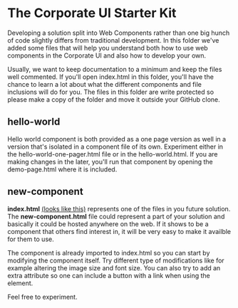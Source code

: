 <h1>The Corporate UI Starter Kit</h1>
<p>Developing a solution split into Web Components rather than one big hunch of code slightly differs from traditional development. In this folder we've added some files that will help you understand both how to use web components in the Corporate UI and also how to develop your own.</p>
<p>Usually, we want to keep documentation to a minimum and keep the files well commented. If you'll open index.html in this folder, you'll have the chance to learn a lot about what the different components and file inclusions will do for you. The files in this folder are write protected so please make a copy of the folder and move it outside your GitHub clone.</p> 
<h2>hello-world</h2>
<p>Hello world component is both provided as a one page version as well in a version that's isolated in a component file of its own. Experiment either in the hello-world-one-pager.html file or in the hello-world.html. If you are making changes in the later, you'll run that component by opening the demo-page.html where it is included.</p>
<h2>new-component</h2>
<p><b>index.html</b> <a href="https://static.scania.com/ux-library/template/starter-kit/" target="_blank">(looks like this)</a> represents one of the files in you future solution. The <b>new-component.html</b> file could represent a part of your solution and basically it could be hosted anywhere on the web. If it shows to be a component that others find interest in, it will be very easy to make it availble for them to use.</p>
<p>The component is already imported to index.html so you can start by modifying the component itself. Try different type of modifications like for example altering the image size and font size. You can also try to add an extra attribute so one can include a button with a link when using the element.</p>
<p>Feel free to experiment.</p>

